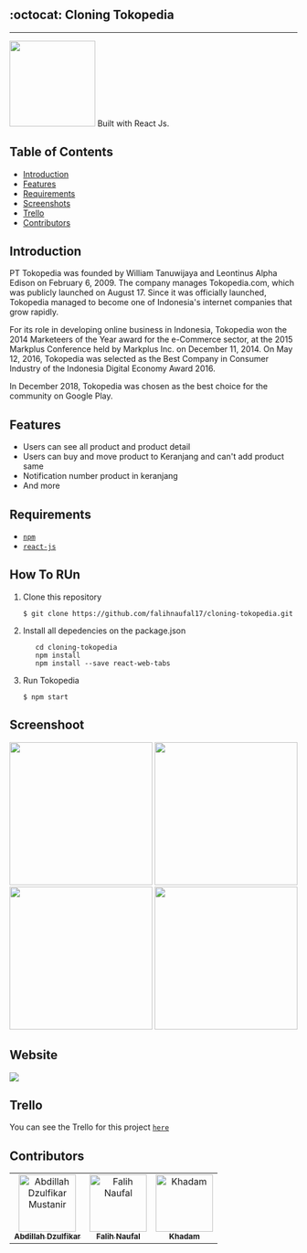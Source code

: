 ## :octocat: Cloning Tokopedia
---
  <img width="150" src="https://seeklogo.com/images/T/tokopedia-logo-5340B636F6-seeklogo.com.png"/>
  Built with React Js.

## Table of Contents

- [Introduction](#introduction)
- [Features](#features)
- [Requirements](#requirements)
- [Screenshots](#screenshots)
- [Trello](#trello)
- [Contributors](#contributors)

## Introduction
PT Tokopedia was founded by William Tanuwijaya and Leontinus Alpha Edison on February 6, 2009. The company manages Tokopedia.com, which was publicly launched on August 17. Since it was officially launched, Tokopedia managed to become one of Indonesia's internet companies that grow rapidly.

For its role in developing online business in Indonesia, Tokopedia won the 2014 Marketeers of the Year award for the e-Commerce sector, at the 2015 Markplus Conference held by Markplus Inc. on December 11, 2014. On May 12, 2016, Tokopedia was selected as the Best Company in Consumer Industry of the Indonesia Digital Economy Award 2016.

In December 2018, Tokopedia was chosen as the best choice for the community on Google Play.


## Features
* Users can see all product and product detail
* Users can buy and move product to Keranjang and can't add product same 
* Notification number product in keranjang
* And more

## Requirements
* [`npm`](https://www.npmjs.com/get-npm)
* [`react-js`](https://reactjs.org)


## How To RUn

1. Clone this repository
   ```
   $ git clone https://github.com/falihnaufal17/cloning-tokopedia.git
   ```
2. Install all depedencies on the package.json
   ```
      cd cloning-tokopedia 
      npm install
      npm install --save react-web-tabs
   ```
3. Run Tokopedia
   ```
   $ npm start
   ```

## Screenshoot
<div align="center">
    <img width="250" src="https://github.com/falihnaufal17/cloning-tokopedia/blob/master/Screenshoot/Home.JPG">    
    <img width="250" src="https://github.com/falihnaufal17/cloning-tokopedia/blob/master/Screenshoot/detail.JPG">
    <img width="250" src="https://github.com/falihnaufal17/cloning-tokopedia/blob/master/Screenshoot/cardlist.JPG">
  <img width="250" src="https://github.com/falihnaufal17/cloning-tokopedia/blob/master/Screenshoot/transaksi.JPG">
</div>

## Website 
<a href="https://clone-tokopedia.netlify.com/">
  <img src="https://img.shields.io/badge/Project-Website-blue.svg"/>
</a>

## Trello
You can see the Trello for this project [`here`](https://trello.com/b/mV2ugtoJ/tokopedia-clone)


## Contributors
<center>
  <table>
    <tr>
      <td align="center">
        <a href="https://github.com/abdillahtop">
          <img width="100" src="https://avatars3.githubusercontent.com/u/50162090?s=460&v=4" alt="Abdillah Dzulfikar Mustanir"><br/>
          <sub><b>Abdillah Dzulfikar </b></sub>
        </a>
      </td>
      <td align="center">
        <a href="https://github.com/falihnaufal17">
          <img width="100" src="https://avatars3.githubusercontent.com/u/35053882?s=460&v=4" alt="Falih Naufal"><br/>
          <sub><b>Falih Naufal</b></sub>
        </a>
      </td>
      <td align="center">
        <a href="https://github.com/kampretosjr">
          <img width="100" src="https://avatars0.githubusercontent.com/u/33866110?s=460&v=4" alt="Khadam"><br/>
          <sub><b>Khadam</b></sub>
        </a>
      </td>
    </tr>
  </table>
</center>

